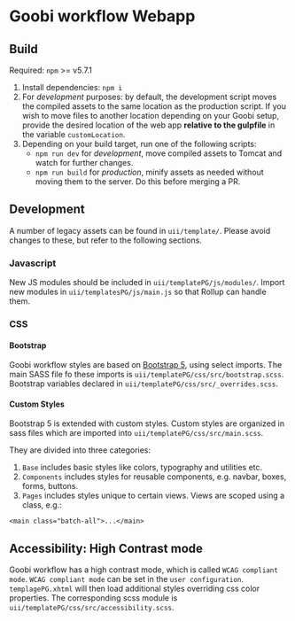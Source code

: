 # Goobi workflow Webapp

## Build

Required: `npm` >= v5.7.1

1. Install dependencies:
  `npm i`
2. For *development* purposes: by default, the development script moves the compiled assets to the same location as the production script. If you wish to move files to another location depending on your Goobi setup, provide the desired location of the web app **relative to the gulpfile** in the variable `customLocation`.
3. Depending on your build target, run one of the following scripts:
   - `npm run dev` for *development*, move compiled assets to Tomcat and watch for further changes.
   - `npm run build` for *production*, minify assets as needed without moving them to the server. Do this before merging a PR.

## Development

A number of legacy assets can be found in `uii/template/`. Please avoid changes to these, but refer to the following sections.

### Javascript

New JS modules should be included in `uii/templatePG/js/modules/`. Import new modules in `uii/templatesPG/js/main.js` so that Rollup can handle them.

### CSS

#### Bootstrap

Goobi workflow styles are based on [Bootstrap 5](https://getbootstrap.com/docs/), using select imports. The main SASS file fo these imports is `uii/templatePG/css/src/bootstrap.scss`. Bootstrap variables declared in `uii/templatePG/css/src/_overrides.scss`.

#### Custom Styles

Bootstrap 5 is extended with custom styles.
Custom styles are organized in sass files which are imported into `uii/templatePG/css/src/main.scss`.

They are divided into three categories:

1. `Base` includes basic styles like colors, typography and utilities etc.
2. `Components` includes styles for reusable components, e.g. navbar, boxes, forms, buttons.
3. `Pages` includes styles unique to certain views. Views are scoped using a class, e.g.:

```xhtml
<main class="batch-all">...</main>
```

## Accessibility: High Contrast mode

Goobi workflow has a high contrast mode, which is called `WCAG compliant mode`. `WCAG compliant mode` can be set in the `user configuration`. `templagePG.xhtml` will then load additional styles overriding css color properties. The corresponding scss module is `uii/templatePG/css/src/accessibility.scss`.

